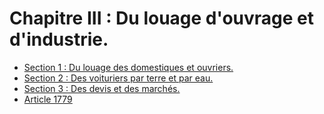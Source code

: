 # Chapitre III : Du louage d'ouvrage et d'industrie.

- [Section 1 : Du louage des domestiques et ouvriers.](section-1)
- [Section 2 : Des voituriers par terre et par eau.](section-2)
- [Section 3 : Des devis et des marchés.](section-3)
- [Article 1779](article-1779.md)
